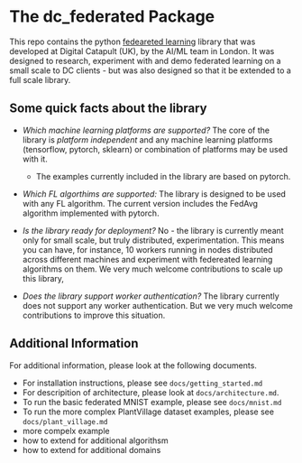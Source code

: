 # The dc_federated Package

This repo contains the python [fedeareted learning](https://en.wikipedia.org/wiki/Federated_learning) library that was developed at Digital Catapult (UK), by the AI/ML team in London. It was designed to research, experiment with and demo federated learning on a small scale to DC clients - but was also designed so that it be extended to a full scale library. 

## Some quick facts about the library

- *Which machine learning platforms are supported?* The core of the library is *platform independent* and any machine learning platforms (tensorflow, pytorch, sklearn) or combination of platforms may be used with it.
  - The examples currently included in the library are based on pytorch.

- *Which FL algorthims are supported:* The library is designed to be used with any FL algorithm. The current version includes the FedAvg algorithm implemented with pytorch.

- *Is the library ready for deployment?* No - the library is currently meant only for small scale, but truly distributed, experimentation. This means you can have, for instance, 10 workers running in nodes distributed across different machines and experiment with federeated learning algorithms on them. We very much welcome contributions to scale up this library,

- *Does the library support worker authentication?* The library currently does not support any worker authentication. But we very much welcome contributions to improve this situation.

## Additional Information

For additional information, please look at the following documents.
- For installation instructions, please see `docs/getting_started.md`
- For descripition of architecture, please look at `docs/architecture.md`. 
- To run the basic federated MNIST example, please see `docs/mnist.md`
- To run the more complex PlantVillage dataset examples, please see `docs/plant_village.md`
- more compelx example 
- how to extend for additional algorithsm
- how to extend for additional domains 